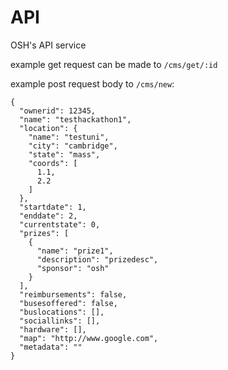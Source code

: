 # API
OSH's API service


example get request can be made to `/cms/get/:id`

example post request body to `/cms/new`:

```
{
  "ownerid": 12345,
  "name": "testhackathon1",
  "location": {
    "name": "testuni",
    "city": "cambridge",
    "state": "mass",
    "coords": [
      1.1,
      2.2
    ]
  },
  "startdate": 1,
  "enddate": 2,
  "currentstate": 0,
  "prizes": [
    {
      "name": "prize1",
      "description": "prizedesc",
      "sponsor": "osh"
    }
  ],
  "reimbursements": false,
  "busesoffered": false,
  "buslocations": [],
  "sociallinks": [],
  "hardware": [],
  "map": "http://www.google.com",
  "metadata": ""
}
```
